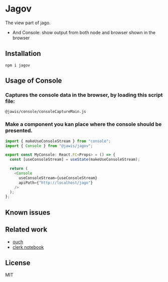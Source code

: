 # Jagov

The view part of jago.

- And Console: show output from both node and browser shown in the browser

## Installation

```
npm i jagov
```

## Usage of Console

### Captures the console data in the browser, by loading this script file:

```
@jawis/console/consoleCaptureMain.js
```

### Make a component you kan place where the console should be presented.

```js
import { makeUseConsoleStream } from "console";
import { Console } from "@jawis/jagov";

export const MyConsole: React.FC<Props> = () => {
  const [useConsoleStream] = useState(makeUseConsoleStream);

  return (
    <Console
      useConsoleStream={useConsoleStream}
      apiPath={"http://localhost/jago"}
    />
  );
};
```

## Known issues

## Related work

- [ouch](https://www.npmjs.com/package/ouch)
- [clerk notebook](https://nextjournal.github.io/clerk-demo/notebooks/introduction.html)

## License

MIT
